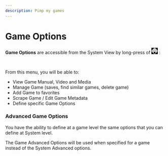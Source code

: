 ```yaml
---
description: Pimp my games
---
```


# Game Options

**Game Options** are accessible from the System View by long-press of ![](<../.gitbook/assets/image (1) (2).png>) :&#x20;

<figure><img src="https://i.imgur.com/WId2I6B.png" alt=""><figcaption></figcaption></figure>

From this menu, you will be able to:

* View Game Manual, Video and Media
* Manage Game (saves, find similar games, delete game)
* Add Game to favorites
* Scrape Game / Edit Game Metadata
* Define specific Game Options

### Advanced Game Options

You have the ability to define at a game level the same options that you can define at System level.

The Game Advanced Options will be used when specified for a game instead of the System Advanced options.
